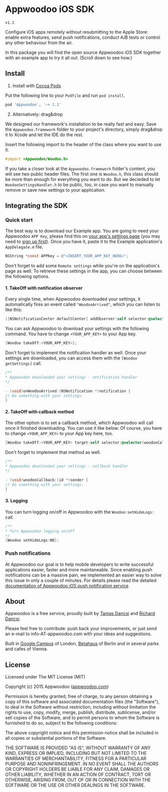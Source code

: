 # Appwoodoo iOS SDK

`v1.1`

Configure iOS apps remotely without resubmitting to the Apple Store: enable extra features, send push notifications, conduct A/B tests or control any other behaviour from the air.

In this package you will find the open source Appwoodoo iOS SDK together with an example app to try it all out. (Scroll down to see how.)

## Install

1. Install with [Cocoa Pods](https://cocoapods.org/)

Put the following line to your `Podfile` and run `pod install`.

```ruby
pod 'Appwoodoo', '~> 1.1'
```

2. Alternatively: drag&drop

We designed our framework's installation to be really fast and easy. Save the `Appwoodoo.framework` folder to your project's directory, simply drag&drop it to Xcode and let the IDE do the rest.

Insert the following import to the header of the class where you want to use it.

```objective-c
#import <Appwoodoo/Woodoo.h>
```

If you take a closer look at the `Appwoodoo.framework` folder's content, you will see two public header files. The first one is `Woodoo.h`, this class should be more than enough for everything you want to do. But we decieded to let `WoodooSettingsHandler.h` to be public, too, in case you want to manually remove or save new settings to your application.

## Integrating the SDK

### Quick start

The best way is to download our Example app. You are going to need your Appwoodoo `APP Key`, please find this on [your app's settings page](http://www.appwoodoo.com/woodoo/apps/) (you may need to [sign up first](http://www.appwoodoo.com/)). Once you have it, paste it to the Example application's `AppDelegate.m` file.

```objective-c
NSString *const APPKey = @"<INSERT_YOUR_APP_KEY_HERE>";
```

Don't forget to add some `Remote settings` while you're on the application's page as well. To retrieve these settings in the app, you can choose between the following options.

#### 1. TakeOff with notification observer

Every single time, when Appwoodoo downloaded your settings, it automatically fires an event called `"WoodooArrived"`, which you can listen to like this:

```objective-c
[[NSNotificationCenter defaultCenter] addObserver:self selector:@selector(onWoodooArrived:) name:@"WoodooArrived" object:nil];
```

You can ask Appwoodoo to download your settings with the following command. You have to change `<YOUR_APP_KEY>` to your App key.

```objective-c
[Woodoo takeOff:<YOUR_APP_KEY>];
```

Don't forget to implement the notification handler as well. Once your settings are downloaded, you can access them with the `[Woodoo getSettings]` call.


```objective-c
/**
* Appwoodoo downloaded your settings - notification handler
*/

- (void)onWoodooArrived:(NSNotification *)notification {
// Do something with your settings.
}
```

#### 2. TakeOff with callback method

The other option is to set a callback method, which Appwoodoo will call once it finished downloading. You can use it like below. Of course, you have to change `<YOUR_APP_KEY>` to your App key here, too.

```objective-c
[Woodoo takeOff:<YOUR_APP_KEY> target:self selector:@selector(woodooCallback:)];
```

Don't forget to implement that method as well.

```objective-c
/**
* Appwoodoo downloaded your settings - callback handler
*/

- (void)woodooCallback:(id *)sender {
// Do something with your settings.
}
```

#### 3. Logging

You can turn logging on/off in Appwoodoo with the `Woodoo:setHideLogs:` call.

```objective-c
/**
* Turn Appwoodoo logging on/off
*/
[Woodoo setHideLogs:NO];
```

### Push notifications

At Appwoodoo our goal is to help mobile developers to write successful applications easier, faster and more maintaneable. Since enabling push notifications can be a massive pain, we implemented an easier way to solve this issue in only a couple of minutes. For details please read the detailed [documentation of Appwoodoo iOS push notification service](http://www.appwoodoo.com/help/ios-push-notifications/)

## About

Appwoodoo is a free service, proudly built by [Tamas Dancsi](http://www.tamasdancsi.com/) and [Richard Dancsi](http://www.wimagguc.com/).

Please feel free to contribute: push back your improvements, or just send an e-mail to info-AT-appwoodoo.com with your ideas and suggestions.

Built in [Google Campus](http://www.campuslondon.com/) of London, [Betahaus](http://www.betahaus.de/) of Berlin and in several parks and cafes of Vienna.

## License

Licensed under The MIT License (MIT)

Copyright (c) 2015 Appwoodoo ([appwoodoo.com](www.appwoodoo.com))

Permission is hereby granted, free of charge, to any person obtaining a copy
of this software and associated documentation files (the "Software"), to deal
in the Software without restriction, including without limitation the rights
to use, copy, modify, merge, publish, distribute, sublicense, and/or sell
copies of the Software, and to permit persons to whom the Software is
furnished to do so, subject to the following conditions:

The above copyright notice and this permission notice shall be included in
all copies or substantial portions of the Software.

THE SOFTWARE IS PROVIDED "AS IS", WITHOUT WARRANTY OF ANY KIND, EXPRESS OR IMPLIED, INCLUDING BUT NOT LIMITED TO THE WARRANTIES OF MERCHANTABILITY,
FITNESS FOR A PARTICULAR PURPOSE AND NONINFRINGEMENT. IN NO EVENT SHALL THE
AUTHORS OR COPYRIGHT HOLDERS BE LIABLE FOR ANY CLAIM, DAMAGES OR OTHER
LIABILITY, WHETHER IN AN ACTION OF CONTRACT, TORT OR OTHERWISE, ARISING FROM,
OUT OF OR IN CONNECTION WITH THE SOFTWARE OR THE USE OR OTHER DEALINGS IN
THE SOFTWARE.
